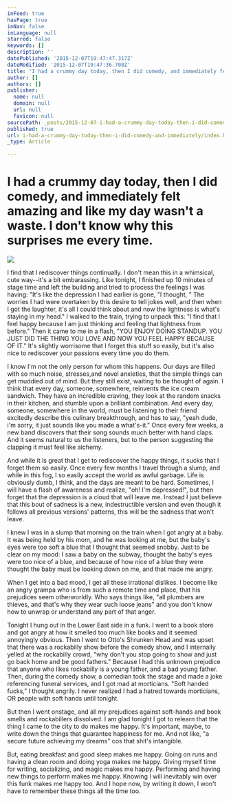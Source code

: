 ```yaml
---
inFeed: true
hasPage: true
inNav: false
inLanguage: null
starred: false
keywords: []
description: ''
datePublished: '2015-12-07T19:47:47.317Z'
dateModified: '2015-12-07T19:47:36.708Z'
title: "I had a crummy day today, then I did comedy, and immediately felt amazing and like my day wasn't a waste. \_I don't know why this surprises me every time."
author: []
authors: []
publisher:
  name: null
  domain: null
  url: null
  favicon: null
sourcePath: _posts/2015-12-07-i-had-a-crummy-day-today-then-i-did-comedy-and-immediately.md
published: true
url: i-had-a-crummy-day-today-then-i-did-comedy-and-immediately/index.html
_type: Article

---
```

# I had a crummy day today, then I did comedy, and immediately felt amazing and like my day wasn't a waste.  I don't know why this surprises me every time.
![](https://the-grid-user-content.s3-us-west-2.amazonaws.com/cd2a05d5-e3f5-4b51-8f32-dae6c43f0d6e.jpg)

I find that I rediscover things continually.  I don't mean this in a whimsical, cute way--it's a bit embarassing.  Like tonight, I finished up 10 minutes of stage time and left the building and tried to process the feelings I was having: "It's like the depression I had earlier is gone, "I thought, " The worries I had were overtaken by this desire to tell jokes well, and then when I got the laughter, it's all I could think about and now the lightness is what's staying in my head."  I walked to the train, trying to unpack this: "I find that I feel happy because I am just thinking and feeling that lightness from before." Then it came to me in a flash, "YOU ENJOY DOING STANDUP.  YOU JUST DID THE THING YOU LOVE AND NOW YOU FEEL HAPPY BECAUSE OF IT."    It's slightly worrisome that I forget this stuff so easily, but it's also nice to rediscover your passions every time you do them.

I know I'm not the only person for whom this happens.  Our days are filled with so much noise, stresses,and novel anxieties, that the simple things can get muddied out of mind.  But they still exist, waiting to be thought of again.  I think that every day, someone, somewhere, reinvents the ice cream sandwich.  They have an incredible craving, they look at the random snacks in their kitchen, and stumble upon a brilliant combination.  And every day, someone, somewhere in the world, must be listening to their friend excitedly describe this culinary breakthrough, and has to say, "yeah dude, i'm sorry, it just sounds like you made a what's-it."   Once every few weeks, a new band discovers that their song sounds much better with hand claps.  And it seems natural to us the listeners, but to the person suggesting the clapping it must feel like alchemy. 

And while it is great that I get to rediscover the happy things, it sucks that I forget them so easily. Once every few months I travel through a slump, and while in this fog, I so easily accept the world as awful garbage.     Life is obviously dumb, I think, and the days are meant to be hard.  Sometimes, I will have a flash of awareness and realize, "oh! I'm depressed!", but then forget that the depression is a cloud that will leave me.  Instead I just believe that this bout of sadness is a new, indestructible version and even though it follows all previous versions' patterns, this will be the sadness that won't leave.  

I knew I was in a slump that morning on the train when I got angry at a baby.  It was being held by his mom, and he was looking at me, but the baby's eyes were too soft a blue that I thought that seemed snobby.  Just to be clear on my mood: I saw a baby on the subway,  thought the baby's eyes were too nice of a blue, and because of how nice of a blue they were thought the baby must be looking down on me, and that made me angry.   

When I get into a bad mood, I get all these irrational dislikes.   I become like an angry grampa who is from such a remote time and place, that his prejudices seem otherworldly.  Who says things like, "all plumbers are thieves, and that's why they wear such loose jeans" and you don't know how to unwrap or understand any part of that anger.   

Tonight I hung out in the Lower East side in a funk.  I went to a book store and got angry at how it smelled too much like books and it seemed annoyingly obvious.  Then I went to Otto's Shrunken Head and was upset that there was a rockabilly show before the comedy show, and I internally yelled at the rockabilly crowd, "why don't you stop going to show and just go back home and be good fathers." Because I had this unknown prejudice that anyone who likes rockabilly is a young father, and a bad young father.  
Then, during the comedy show, a comedian took the stage and made a joke referencing funeral services, and I got mad at morticians. "Soft handed fucks," I thought angrily.  I never realized I had a hatred towards morticians, OR people with soft hands until tonight. 

But then I went onstage, and all my prejudices against soft-hands and book smells and rockabillers dissolved.
I am glad tonight I got to relearn that the thing I came to the city to do makes me happy.  It's important, maybe, to write down the things that guarantee happiness for me.  And not like, "a secure future achieving my dreams" cos that shit's intangible.   

But, eating breakfast and good sleep makes me happy.  Going on runs and having a clean room and doing yoga makes me happy.  Giving myself time for writing, socializing, and magic makes me happy.  Performing and having new things to perform makes me happy.  Knowing I will inevitably win over this funk makes me happy too.  And I hope now, by writing it down, I won't have to remember these things all the time too.